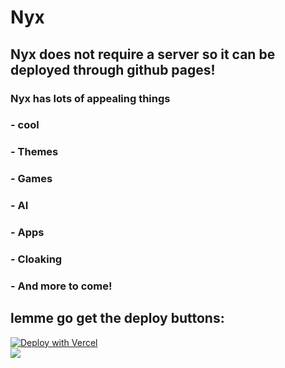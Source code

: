 # Nyx 
## Nyx does not require a server so it can be deployed through github pages!
### Nyx has lots of appealing things
### - cool
### - Themes
### - Games
### - AI
### - Apps
### - Cloaking
### - And more to come!


## lemme go get the deploy buttons:
[![Deploy with Vercel](https://binbashbanana.github.io/deploy-buttons/buttons/remade/vercel.svg)](https://vercel.com/new/clone?repositoryurl=https://github.com/chompypotato/Nyx) <br>
<a href="https://render.com/deploy?repo=https://github.com/chompypotato/Nyx">
<img src="https://raw.githubusercontent.com/BinBashBanana/deploy-buttons/main/buttons/remade/render.svg"></img></a>
